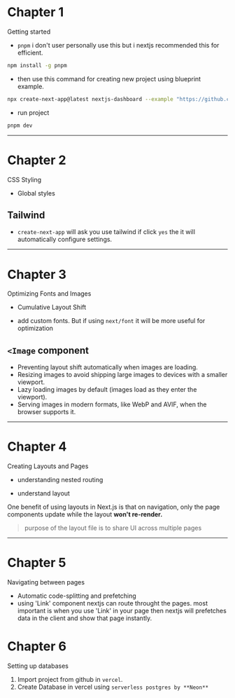 # Chapter 1
Getting started

- `pnpm` i don't user personally use this but i nextjs recommended this for efficient.
```bash
npm install -g pnpm
```

- then use this command for creating new project using blueprint example.
```bash
npx create-next-app@latest nextjs-dashboard --example "https://github.com/vercel/next-learn/tree/main/dashboard/starter-example" --use-pnpm
```

- run project
```bash
pnpm dev
```
-------
# Chapter 2
CSS Styling

- Global styles

## Tailwind
- `create-next-app` will ask you use tailwind if click `yes` the it will automatically configure settings.

---------
# Chapter 3
Optimizing Fonts and Images

- Cumulative Layout Shift 

- add custom fonts. But if using `next/font` it will be more useful for optimization

## `<Image` component

- Preventing layout shift automatically when images are loading.
- Resizing images to avoid shipping large images to devices with a smaller viewport.
- Lazy loading images by default (images load as they enter the viewport).
- Serving images in modern formats, like WebP and AVIF, when the browser supports it.

--------
# Chapter 4
Creating Layouts and Pages

- understanding nested routing

- understand layout

One benefit of using layouts in Next.js is that on navigation, only the page components update while the layout **won't re-render.**

> purpose of the layout file is to share UI across multiple pages

--------
# Chapter 5
Navigating between pages

- Automatic code-splitting and prefetching
- using 'Link' component nextjs can route throught the pages. most important is when you use 'Link' in your page then nextjs will prefetches data in the client and show that page instantly.

# Chapter 6
Setting up databases

1. Import project from github in `vercel`.
2. Create Database in vercel using `serverless postgres by **Neon**`